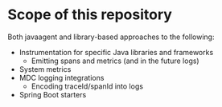 # Scope of this repository

Both javaagent and library-based approaches to the following:

- Instrumentation for specific Java libraries and frameworks
  - Emitting spans and metrics (and in the future logs)
- System metrics
- MDC logging integrations
  - Encoding traceId/spanId into logs
- Spring Boot starters
